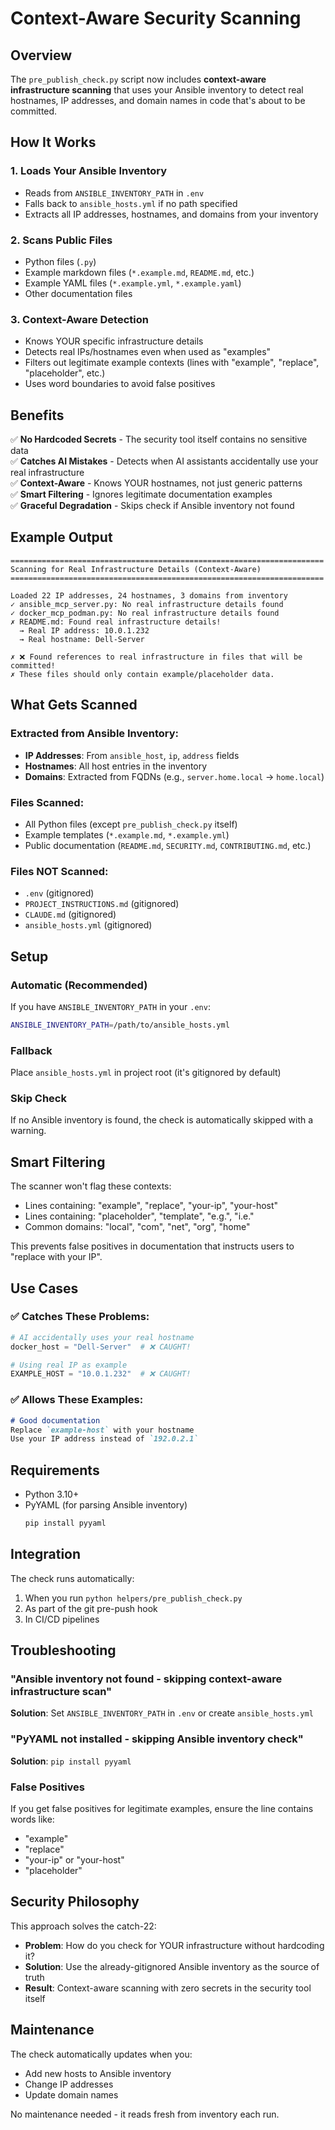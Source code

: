 # Context-Aware Security Scanning

## Overview

The `pre_publish_check.py` script now includes **context-aware infrastructure scanning** that uses your Ansible inventory to detect real hostnames, IP addresses, and domain names in code that's about to be committed.

## How It Works

### 1. **Loads Your Ansible Inventory**
   - Reads from `ANSIBLE_INVENTORY_PATH` in `.env`
   - Falls back to `ansible_hosts.yml` if no path specified
   - Extracts all IP addresses, hostnames, and domains from your inventory

### 2. **Scans Public Files**
   - Python files (`.py`)
   - Example markdown files (`*.example.md`, `README.md`, etc.)
   - Example YAML files (`*.example.yml`, `*.example.yaml`)
   - Other documentation files

### 3. **Context-Aware Detection**
   - Knows YOUR specific infrastructure details
   - Detects real IPs/hostnames even when used as "examples"
   - Filters out legitimate example contexts (lines with "example", "replace", "placeholder", etc.)
   - Uses word boundaries to avoid false positives

## Benefits

✅ **No Hardcoded Secrets** - The security tool itself contains no sensitive data  
✅ **Catches AI Mistakes** - Detects when AI assistants accidentally use your real infrastructure  
✅ **Context-Aware** - Knows YOUR hostnames, not just generic patterns  
✅ **Smart Filtering** - Ignores legitimate documentation examples  
✅ **Graceful Degradation** - Skips check if Ansible inventory not found

## Example Output

```
======================================================================
Scanning for Real Infrastructure Details (Context-Aware)
======================================================================

Loaded 22 IP addresses, 24 hostnames, 3 domains from inventory
✓ ansible_mcp_server.py: No real infrastructure details found
✓ docker_mcp_podman.py: No real infrastructure details found
✗ README.md: Found real infrastructure details!
  → Real IP address: 10.0.1.232
  → Real hostname: Dell-Server

✗ ❌ Found references to real infrastructure in files that will be committed!
✗ These files should only contain example/placeholder data.
```

## What Gets Scanned

### Extracted from Ansible Inventory:
- **IP Addresses**: From `ansible_host`, `ip`, `address` fields
- **Hostnames**: All host entries in the inventory
- **Domains**: Extracted from FQDNs (e.g., `server.home.local` → `home.local`)

### Files Scanned:
- All Python files (except `pre_publish_check.py` itself)
- Example templates (`*.example.md`, `*.example.yml`)
- Public documentation (`README.md`, `SECURITY.md`, `CONTRIBUTING.md`, etc.)

### Files NOT Scanned:
- `.env` (gitignored)
- `PROJECT_INSTRUCTIONS.md` (gitignored)
- `CLAUDE.md` (gitignored)
- `ansible_hosts.yml` (gitignored)

## Setup

### Automatic (Recommended)
If you have `ANSIBLE_INVENTORY_PATH` in your `.env`:
```bash
ANSIBLE_INVENTORY_PATH=/path/to/ansible_hosts.yml
```

### Fallback
Place `ansible_hosts.yml` in project root (it's gitignored by default)

### Skip Check
If no Ansible inventory is found, the check is automatically skipped with a warning.

## Smart Filtering

The scanner won't flag these contexts:
- Lines containing: "example", "replace", "your-ip", "your-host"
- Lines containing: "placeholder", "template", "e.g.", "i.e."
- Common domains: "local", "com", "net", "org", "home"

This prevents false positives in documentation that instructs users to "replace with your IP".

## Use Cases

### ✅ Catches These Problems:
```python
# AI accidentally uses your real hostname
docker_host = "Dell-Server"  # ❌ CAUGHT!

# Using real IP as example
EXAMPLE_HOST = "10.0.1.232"  # ❌ CAUGHT!
```

### ✅ Allows These Examples:
```markdown
# Good documentation
Replace `example-host` with your hostname
Use your IP address instead of `192.0.2.1`
```

## Requirements

- Python 3.10+
- PyYAML (for parsing Ansible inventory)
  ```bash
  pip install pyyaml
  ```

## Integration

The check runs automatically:
1. When you run `python helpers/pre_publish_check.py`
2. As part of the git pre-push hook
3. In CI/CD pipelines

## Troubleshooting

### "Ansible inventory not found - skipping context-aware infrastructure scan"
**Solution**: Set `ANSIBLE_INVENTORY_PATH` in `.env` or create `ansible_hosts.yml`

### "PyYAML not installed - skipping Ansible inventory check"
**Solution**: `pip install pyyaml`

### False Positives
If you get false positives for legitimate examples, ensure the line contains words like:
- "example"
- "replace"
- "your-ip" or "your-host"
- "placeholder"

## Security Philosophy

This approach solves the catch-22:
- **Problem**: How do you check for YOUR infrastructure without hardcoding it?
- **Solution**: Use the already-gitignored Ansible inventory as the source of truth
- **Result**: Context-aware scanning with zero secrets in the security tool itself

## Maintenance

The check automatically updates when you:
- Add new hosts to Ansible inventory
- Change IP addresses
- Update domain names

No maintenance needed - it reads fresh from inventory each run.
